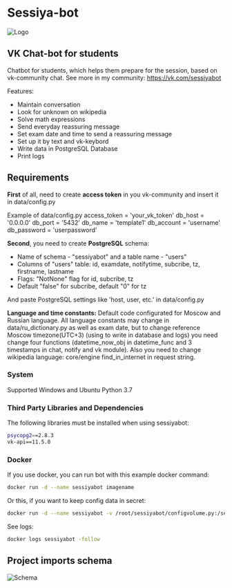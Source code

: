 # Sessiya-bot

![Logo](https://camo.githubusercontent.com/29fe12ed3ec7c9493f63eab6ce2f76a8ee6ebff2/68747470733a2f2f73756e392d32382e757365726170692e636f6d2f633835363032302f763835363032303232352f64326164382f68336e686444564e35716b2e6a7067)

## VK Chat-bot for students

Chatbot for students, which helps them prepare for the session, based on vk-community chat. See more in my community: <https://vk.com/sessiyabot>

Features:

+ Maintain conversation
+ Look for unknown on wikipedia
+ Solve math expressions
+ Send everyday reassuring message
+ Set exam date and time to send a reassuring message
+ Set up it by text and vk-keybord
+ Write data in PostgreSQL Database
+ Print logs

## Requirements

**First** of all, need to create **access token** in you vk-community and insert it in data/config.py

Example of data/config.py
access_token = 'your_vk_token'
db_host = '0.0.0.0'
db_port = '5432'
db_name = 'template1'
db_account = 'username'
db_password = 'userpassword'

**Second**, you need to create **PostgreSQL** schema:

+ Name of schema - "sessiyabot" and a table name - "users"
+ Columns of "users" table: id, examdate, notifytime, subcribe, tz, firstname, lastname
+ Flags: "NotNone" flag for id, subcribe, tz
+ Default "false" for subcribe, default "0" for tz

And paste PostgreSQL settings like 'host, user, etc.' in data/config.py

**Language and time constants:**
Default code configurated for Moscow and Russian language. All language constants may change in data/ru_dictionary.py as well as exam date, but to change reference Moscow timezone(UTC+3) (using to write in database and logs) you need change four functions (datetime_now_obj in datetime_func and 3 timestamps in chat, notify and vk module). Also you need to change wikipedia language: core/engine find_in_internet in request string.

### System

Supported Windows and Ubuntu
Python 3.7

### Third Party Libraries and Dependencies

The following libraries must be installed when using sessiyabot:

```bash
psycopg2==2.8.3
vk-api==11.5.0
```

### Docker

If you use  docker, you can run bot with this example docker command:

```bash
docker run -d --name sessiyabot imagename
```

Or this, if you want to keep config data in secret:

```bash
docker run -d --name sessiyabot -v /root/sessiyabot/configvolume.py:/sessiyabot/data/config.py imagename
```

See logs:

```bash
docker logs sessiyabot -follow
```

## Project imports schema

![Schema](https://camo.githubusercontent.com/abf77df95628ee77413d6bfc5658ed0b64e8ccaa/68747470733a2f2f73756e392d32322e757365726170692e636f6d2f633835373733362f763835373733363731342f35393439392f6b786d644a4c4f4a6c5f342e6a7067)
